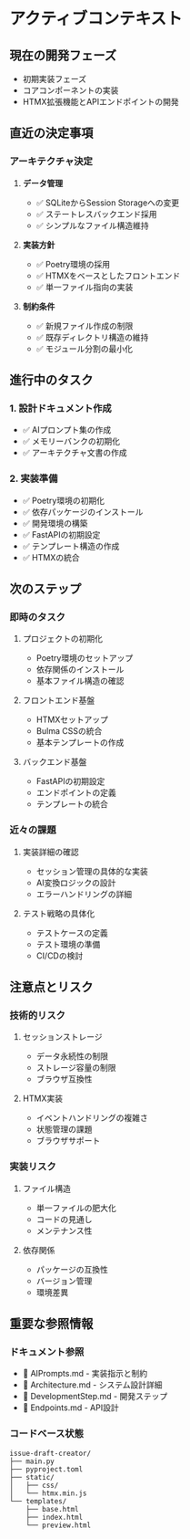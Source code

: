 # アクティブコンテキスト

## 現在の開発フェーズ
- 初期実装フェーズ
- コアコンポーネントの実装
- HTMX拡張機能とAPIエンドポイントの開発

## 直近の決定事項

### アーキテクチャ決定
1. **データ管理**
   - ✅ SQLiteからSession Storageへの変更
   - ✅ ステートレスバックエンド採用
   - ✅ シンプルなファイル構造維持

2. **実装方針**
   - ✅ Poetry環境の採用
   - ✅ HTMXをベースとしたフロントエンド
   - ✅ 単一ファイル指向の実装

3. **制約条件**
   - ✅ 新規ファイル作成の制限
   - ✅ 既存ディレクトリ構造の維持
   - ✅ モジュール分割の最小化

## 進行中のタスク

### 1. 設計ドキュメント作成
- ✅ AIプロンプト集の作成
- ✅ メモリーバンクの初期化
- ✅ アーキテクチャ文書の作成

### 2. 実装準備
- ✅ Poetry環境の初期化
- ✅ 依存パッケージのインストール
- ✅ 開発環境の構築
- ✅ FastAPIの初期設定
- ✅ テンプレート構造の作成
- ✅ HTMXの統合

## 次のステップ

### 即時のタスク
1. プロジェクトの初期化
   - Poetry環境のセットアップ
   - 依存関係のインストール
   - 基本ファイル構造の確認

2. フロントエンド基盤
   - HTMXセットアップ
   - Bulma CSSの統合
   - 基本テンプレートの作成

3. バックエンド基盤
   - FastAPIの初期設定
   - エンドポイントの定義
   - テンプレートの統合

### 近々の課題
1. 実装詳細の確認
   - セッション管理の具体的な実装
   - AI変換ロジックの設計
   - エラーハンドリングの詳細

2. テスト戦略の具体化
   - テストケースの定義
   - テスト環境の準備
   - CI/CDの検討

## 注意点とリスク

### 技術的リスク
1. セッションストレージ
   - データ永続性の制限
   - ストレージ容量の制限
   - ブラウザ互換性

2. HTMX実装
   - イベントハンドリングの複雑さ
   - 状態管理の課題
   - ブラウザサポート

### 実装リスク
1. ファイル構造
   - 単一ファイルの肥大化
   - コードの見通し
   - メンテナンス性

2. 依存関係
   - パッケージの互換性
   - バージョン管理
   - 環境差異

## 重要な参照情報

### ドキュメント参照
- 📝 AIPrompts.md - 実装指示と制約
- 📝 Architecture.md - システム設計詳細
- 📝 DevelopmentStep.md - 開発ステップ
- 📝 Endpoints.md - API設計

### コードベース状態
```
issue-draft-creator/
├── main.py
├── pyproject.toml
├── static/
│   ├── css/
│   └── htmx.min.js
└── templates/
    ├── base.html
    ├── index.html
    └── preview.html